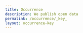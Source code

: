 ```yaml
---
title: Occurrence
description: We publish open data
permalink: /occurrence/_key_
layout: occurrence-key
---
```

